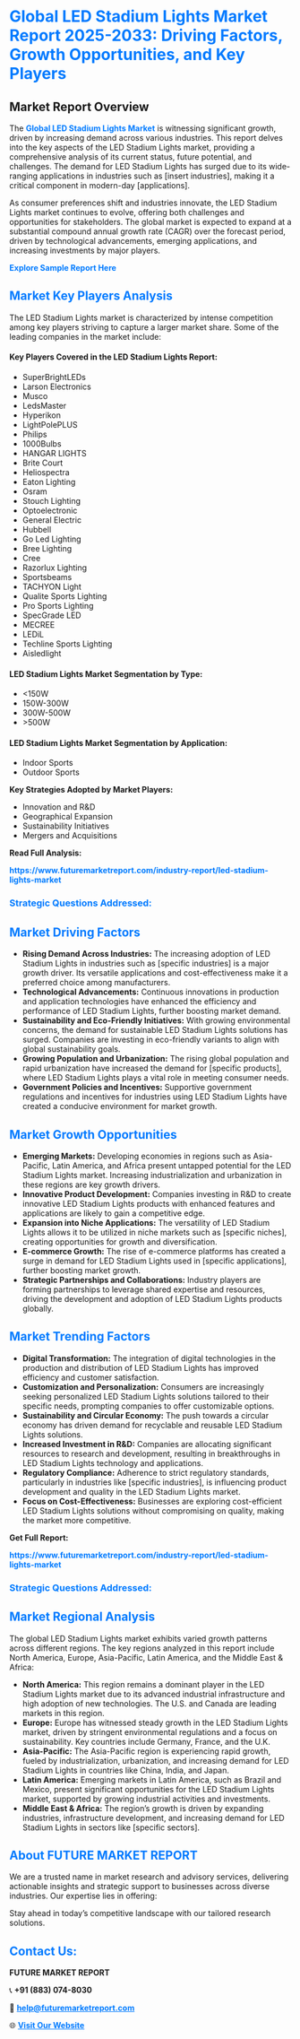 <h1 style="color: #007BFF;">Global LED Stadium Lights Market Report 2025-2033: Driving Factors, Growth Opportunities, and Key Players</h1>

<section id="overview">
<h2>Market Report Overview</h2>
<p>The <a href="https://www.futuremarketreport.com/industry-report/led-stadium-lights-market" style="color: #007BFF; text-decoration: none;"><strong>Global LED Stadium Lights Market</strong></a> is witnessing significant growth, driven by increasing demand across various industries. This report delves into the key aspects of the LED Stadium Lights market, providing a comprehensive analysis of its current status, future potential, and challenges. The demand for LED Stadium Lights has surged due to its wide-ranging applications in industries such as [insert industries], making it a critical component in modern-day [applications].</p>
<p>As consumer preferences shift and industries innovate, the LED Stadium Lights market continues to evolve, offering both challenges and opportunities for stakeholders. The global market is expected to expand at a substantial compound annual growth rate (CAGR) over the forecast period, driven by technological advancements, emerging applications, and increasing investments by major players.</p>
</section>

<section id="overview">
<p><a href="https://www.futuremarketreport.com/request-sample/reportId=115448" style="color: #007BFF; text-decoration: none;"><strong>Explore Sample Report Here</strong></a></p>
</section>

<section id="key-players">
<h2 style="color: #007BFF;">Market Key Players Analysis</h2>
<p>The LED Stadium Lights market is characterized by intense competition among key players striving to capture a larger market share. Some of the leading companies in the market include:</p>
<h4>Key Players Covered in the LED Stadium Lights Report:</h4>
<ul><li>SuperBrightLEDs</li><li>Larson Electronics</li><li>Musco</li><li>LedsMaster</li><li>Hyperikon</li><li>LightPolePLUS</li><li>Philips</li><li>1000Bulbs</li><li>HANGAR LIGHTS</li><li>Brite Court</li><li>Heliospectra</li><li>Eaton Lighting</li><li>Osram</li><li>Stouch Lighting</li><li>Optoelectronic</li><li>General Electric</li><li>Hubbell</li><li>Go Led Lighting</li><li>Bree Lighting</li><li>Cree</li><li>Razorlux Lighting</li><li>Sportsbeams</li><li>TACHYON Light</li><li>Qualite Sports Lighting</li><li>Pro Sports Lighting</li><li>SpecGrade LED</li><li>MECREE</li><li>LEDiL</li><li>Techline Sports Lighting</li><li>Aisledlight</li></ul>
<h4>LED Stadium Lights Market Segmentation by Type:</h4>
<ul><li>&lt;150W</li><li>150W-300W</li><li>300W-500W</li><li>&gt;500W</li></ul>

<h4>LED Stadium Lights Market Segmentation by Application:</h4>
<ul><li>Indoor Sports</li><li>Outdoor Sports</li></ul>
<p><strong>Key Strategies Adopted by Market Players:</strong></p>
<ul>
<li>Innovation and R&D</li>
<li>Geographical Expansion</li>
<li>Sustainability Initiatives</li>
<li>Mergers and Acquisitions</li>
</ul>
</section>

<section>
<p><strong>Read Full Analysis: </strong></p><a href="https://www.futuremarketreport.com/industry-report/led-stadium-lights-market" style="color: #007BFF; text-decoration: none;"><strong>https://www.futuremarketreport.com/industry-report/led-stadium-lights-market</strong></a>
<h3 style="color: #007BFF;">Strategic Questions Addressed:</h3>
</section>

<section id="driving-factors">
<h2 style="color: #007BFF;">Market Driving Factors</h2>
<ul>
<li><strong>Rising Demand Across Industries:</strong> The increasing adoption of LED Stadium Lights in industries such as [specific industries] is a major growth driver. Its versatile applications and cost-effectiveness make it a preferred choice among manufacturers.</li>
<li><strong>Technological Advancements:</strong> Continuous innovations in production and application technologies have enhanced the efficiency and performance of LED Stadium Lights, further boosting market demand.</li>
<li><strong>Sustainability and Eco-Friendly Initiatives:</strong> With growing environmental concerns, the demand for sustainable LED Stadium Lights solutions has surged. Companies are investing in eco-friendly variants to align with global sustainability goals.</li>
<li><strong>Growing Population and Urbanization:</strong> The rising global population and rapid urbanization have increased the demand for [specific products], where LED Stadium Lights plays a vital role in meeting consumer needs.</li>
<li><strong>Government Policies and Incentives:</strong> Supportive government regulations and incentives for industries using LED Stadium Lights have created a conducive environment for market growth.</li>
</ul>
</section>

<section id="growth-opportunities">
<h2 style="color: #007BFF;">Market Growth Opportunities</h2>
<ul>
<li><strong>Emerging Markets:</strong> Developing economies in regions such as Asia-Pacific, Latin America, and Africa present untapped potential for the LED Stadium Lights market. Increasing industrialization and urbanization in these regions are key growth drivers.</li>
<li><strong>Innovative Product Development:</strong> Companies investing in R&D to create innovative LED Stadium Lights products with enhanced features and applications are likely to gain a competitive edge.</li>
<li><strong>Expansion into Niche Applications:</strong> The versatility of LED Stadium Lights allows it to be utilized in niche markets such as [specific niches], creating opportunities for growth and diversification.</li>
<li><strong>E-commerce Growth:</strong> The rise of e-commerce platforms has created a surge in demand for LED Stadium Lights used in [specific applications], further boosting market growth.</li>
<li><strong>Strategic Partnerships and Collaborations:</strong> Industry players are forming partnerships to leverage shared expertise and resources, driving the development and adoption of LED Stadium Lights products globally.</li>
</ul>
</section>

<section id="trending-factors">
<h2 style="color: #007BFF;">Market Trending Factors</h2>
<ul>
<li><strong>Digital Transformation:</strong> The integration of digital technologies in the production and distribution of LED Stadium Lights has improved efficiency and customer satisfaction.</li>
<li><strong>Customization and Personalization:</strong> Consumers are increasingly seeking personalized LED Stadium Lights solutions tailored to their specific needs, prompting companies to offer customizable options.</li>
<li><strong>Sustainability and Circular Economy:</strong> The push towards a circular economy has driven demand for recyclable and reusable LED Stadium Lights solutions.</li>
<li><strong>Increased Investment in R&D:</strong> Companies are allocating significant resources to research and development, resulting in breakthroughs in LED Stadium Lights technology and applications.</li>
<li><strong>Regulatory Compliance:</strong> Adherence to strict regulatory standards, particularly in industries like [specific industries], is influencing product development and quality in the LED Stadium Lights market.</li>
<li><strong>Focus on Cost-Effectiveness:</strong> Businesses are exploring cost-efficient LED Stadium Lights solutions without compromising on quality, making the market more competitive.</li>
</ul>
</section>

<section>
<p><strong>Get Full Report: </strong></p><a href="https://www.futuremarketreport.com/industry-report/led-stadium-lights-market" style="color: #007BFF; text-decoration: none;"><strong>https://www.futuremarketreport.com/industry-report/led-stadium-lights-market</strong></a>
<h3 style="color: #007BFF;">Strategic Questions Addressed:</h3>
</section>


<section id="regional-analysis">
<h2 style="color: #007BFF;">Market Regional Analysis</h2>
<p>The global LED Stadium Lights market exhibits varied growth patterns across different regions. The key regions analyzed in this report include North America, Europe, Asia-Pacific, Latin America, and the Middle East & Africa:</p>
<ul>
<li><strong>North America:</strong> This region remains a dominant player in the LED Stadium Lights market due to its advanced industrial infrastructure and high adoption of new technologies. The U.S. and Canada are leading markets in this region.</li>
<li><strong>Europe:</strong> Europe has witnessed steady growth in the LED Stadium Lights market, driven by stringent environmental regulations and a focus on sustainability. Key countries include Germany, France, and the U.K.</li>
<li><strong>Asia-Pacific:</strong> The Asia-Pacific region is experiencing rapid growth, fueled by industrialization, urbanization, and increasing demand for LED Stadium Lights in countries like China, India, and Japan.</li>
<li><strong>Latin America:</strong> Emerging markets in Latin America, such as Brazil and Mexico, present significant opportunities for the LED Stadium Lights market, supported by growing industrial activities and investments.</li>
<li><strong>Middle East & Africa:</strong> The region’s growth is driven by expanding industries, infrastructure development, and increasing demand for LED Stadium Lights in sectors like [specific sectors].</li>
</ul>
</section>

<footer>
<h2 style="color: #007BFF;">About FUTURE MARKET REPORT</h2>
<p>We are a trusted name in market research and advisory services, delivering actionable insights and strategic support to businesses across diverse industries. Our expertise lies in offering:</p>

<p>Stay ahead in today’s competitive landscape with our tailored research solutions.</p>

<h2 style="color: #007BFF;">Contact Us:</h2>
<p><strong>FUTURE MARKET REPORT</strong></p>
<p>📞 <strong>+91 (883) 074-8030</strong></p>
<p>📧 <strong><a href="mailto:help@futuremarketreport.com" style="color: #007BFF;">help@futuremarketreport.com</a></strong></p>
<p>🌐 <strong><a href="https://www.futuremarketreport.com/" style="color: #007BFF;">Visit Our Website</a></strong></p>
</footer>